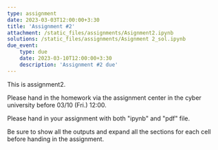 ```yaml
---
type: assignment
date: 2023-03-03T12:00:00+3:30
title: 'Assignment #2'
attachment: /static_files/assignments/Asignment2.ipynb
solutions: /static_files/assignments/Asignment 2_sol.ipynb
due_event: 
    type: due
    date: 2023-03-10T12:00:00+3:30
    description: 'Assignment #2 due'
---
```

This is assignment2.

Please hand in the homework via the assignment center in the cyber university before 03/10 (Fri.) 12:00.

Please hand in your assignment with both "ipynb" and "pdf" file.

Be sure to show all the outputs and expand all the sections for each cell before handing in the assignment.
